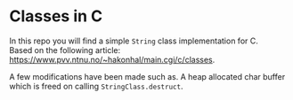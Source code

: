 # Classes in C
In this repo you will find a simple `String` class implementation for C.   
Based on the following article: https://www.pvv.ntnu.no/~hakonhal/main.cgi/c/classes.

A few modifications have been made such as. A heap allocated char buffer which is 
freed on calling `StringClass.destruct`.
